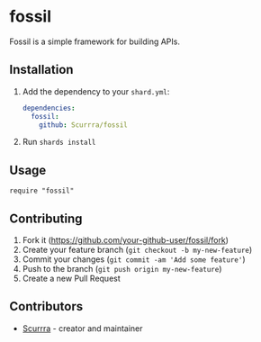 # fossil

Fossil is a simple framework for building APIs.

## Installation

1. Add the dependency to your `shard.yml`:

   ```yaml
   dependencies:
     fossil:
       github: Scurrra/fossil
   ```

2. Run `shards install`

## Usage

```crystal
require "fossil"
```

## Contributing

1. Fork it (<https://github.com/your-github-user/fossil/fork>)
2. Create your feature branch (`git checkout -b my-new-feature`)
3. Commit your changes (`git commit -am 'Add some feature'`)
4. Push to the branch (`git push origin my-new-feature`)
5. Create a new Pull Request

## Contributors

- [Scurrra](https://github.com/your-github-user) - creator and maintainer
